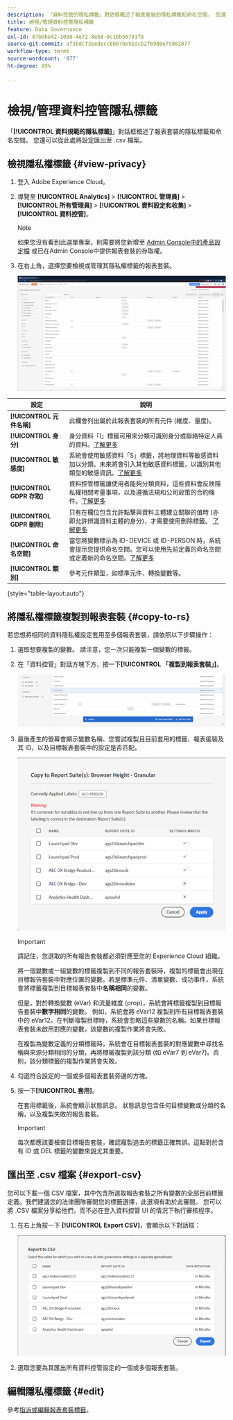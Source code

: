 ```yaml
---
description: 「資料控管的隱私標籤」對話框概述了報表套裝的隱私標籤和命名空間。 您還可以從此處將設定匯出至 .csv 檔案。
title: 檢視/管理資料控管隱私標籤
feature: Data Governance
exl-id: 87b0be42-1098-4e72-8eb8-0c1bb56791f8
source-git-commit: af3bdcf3eedecc6b670e51dcb2f6980e75982077
workflow-type: tm+mt
source-wordcount: '877'
ht-degree: 95%

---
```


# 檢視/管理資料控管隱私標籤

「**[!UICONTROL 資料規範的隱私標籤]**」對話框概述了報表套裝的隱私標籤和命名空間。 您還可以從此處將設定匯出至 .csv 檔案。

## 檢視隱私權標籤 {#view-privacy}

1. 登入 Adobe Experience Cloud。
2. 導覽至 **[!UICONTROL Analytics]** > **[!UICONTROL 管理員]** > **[!UICONTROL 所有管理員]** > **[!UICONTROL 資料設定和收集]** > **[!UICONTROL 資料控管]**。

   >[!NOTE]
   >
   >如果您沒有看到此選單專案，則需要將您新增至 [Admin Console中的產品設定檔](https://experienceleague.adobe.com/docs/analytics/admin/admin-console/permissions/product-profile.html?lang=zh-Hant) 或已在Admin Console中提供報表套裝的存取權。

3. 在右上角，選擇您要檢視或管理其隱私權標籤的報表套裝。

   ![](assets/privacy_labeling.png)

| 設定 | 說明 |
| --- | --- |
| **[!UICONTROL 元件名稱]** | 此欄會列出屬於此報表套裝的所有元件 (維度、量度)。 |
| **[!UICONTROL 身分]** | 身分資料「I」標籤可用來分類可識別身分或聯絡特定人員的資料。[了解更多](https://experienceleague.adobe.com/docs/analytics/admin/data-governance/data-labels/gdpr-labels.html?lang=zh-Hant#data-privacy-identity-labels) |
| **[!UICONTROL 敏感度]** | 系統會使用敏感資料「S」標籤，將地理資料等敏感資料加以分類。未來將會引入其他敏感資料標籤，以識別其他類型的敏感資訊。[了解更多](https://experienceleague.adobe.com/docs/analytics/admin/data-governance/data-labels/gdpr-labels.html?lang=zh-Hant#sensitive-data-labels) |
| **[!UICONTROL GDPR 存取]** | 資料控管標籤讓使用者能夠分類資料，這些資料會反映隱私權相關考量事項，以及遵循法規和公司政策的合約條件。[了解更多](https://experienceleague.adobe.com/docs/analytics/admin/data-governance/data-labels/gdpr-labels.html?lang=zh-Hant#data-privacy-access-labels) |
| **[!UICONTROL GDPR 刪除]** | 只有在欄位包含允許點擊與資料主體建立關聯的值時 (亦即允許辨識資料主體的身分)，才需要使用刪除標籤。 [了解更多](https://experienceleague.adobe.com/docs/analytics/admin/data-governance/data-labels/gdpr-labels.html?lang=zh-Hant#data-privacy-delete-labels) |
| **[!UICONTROL 命名空間]** | 當您將變數標示為 ID-DEVICE 或 ID-PERSON 時，系統會提示您提供命名空間。您可以使用先前定義的命名空間或定義新的命名空間。[了解更多](https://experienceleague.adobe.com/docs/analytics/admin/data-governance/data-labels/gdpr-labels.html?lang=zh-Hant#provide-namespace) |
| **[!UICONTROL 類別]** | 參考元件類型，如標準元件、轉換變數等。 |

{style="table-layout:auto"}

## 將隱私權標籤複製到報表套裝  {#copy-to-rs}

若您想將相同的資料隱私權設定套用至多個報表套裝，請依照以下步驟操作：

1. 選取想要複製的變數。 請注意，您一次只能複製一個變數的標籤。
1. 在「資料控管」對話方塊下方，按一下&#x200B;**[!UICONTROL 「複製到報表套裝」]**。

   ![複製到報告套裝](assets/copy_to_reportsuite.png)

1. 最後產生的螢幕會顯示變數名稱、您嘗試複製且目前套用的標籤、報表痮裝及其 ID，以及目標報表套裝中的設定是否匹配。

   ![將標籤複製到報表套裝](assets/copy_to_rs.png)

   >[!IMPORTANT]
   >
   >請記住，您選取的所有報告套裝都必須對應至您的 Experience Cloud 組織。

   將一個變數或一組變數的標籤複製到不同的報告套裝時，複製的標籤會出現在目標報告套裝中對應位置的變數。若是標準元件、清單變數、成功事件，系統會將標籤複製到目標報表套裝中&#x200B;**名稱相同**&#x200B;的變數。

   但是，對於轉換變數 (eVar) 和流量維度 (prop)，系統會將標籤複製到目標報告套裝中&#x200B;**數字相同**&#x200B;的變數。 例如，系統會將 eVar12 複製到所有目標報表套裝中的 eVar12。在判斷複製目標時，系統會忽略這些變數的名稱。如果目標報表套裝未啟用對應的變數，該變數的複製作業將會失敗。

   在複製為變數定義的分類標籤時，系統會在目標報表套裝的對應變數中尋找名稱與來源分類相同的分類，再將標籤複製到該分類 (如 eVar7 到 eVar7)。否則，該分類標籤的複製作業將會失敗。

1. 勾選符合設定的一個或多個報表套裝旁邊的方塊。
1. 按一下&#x200B;**[!UICONTROL 套用]**。

   在套用標籤後，系統會顯示狀態訊息。 狀態訊息包含任何目標變數或分類的名稱，以及複製失敗的報告套裝。

   >[!IMPORTANT]
   >
   >每次都應該要檢查目標報告套裝，確認複製過去的標籤正確無誤。這點對於含有 ID 或 DEL 標籤的變數來說尤其重要。

## 匯出至 .csv 檔案 {#export-csv}

您可以下載一個 CSV 檔案，其中包含所選取報告套裝之所有變數的全部目前標籤定義。我們建議您的法律團隊審閱您的標籤選擇，此選項有助於此審閱。 您可以將 .CSV 檔案分享給他們，而不必在登入資料控管 UI 的情況下執行審核程序。

1. 在右上角按一下 **[!UICONTROL Export CSV]**，會顯示以下對話框：

   ![](assets/export_csv.png)

1. 選取您要為其匯出所有資料控管設定的一個或多個報表套裝。

## 編輯隱私權標籤 {#edit}

參考[指派或編輯報表套裝標籤](/help/admin/admin/c-data-governance/data-labeling/gdpr-setup-reportsuite.md)。
